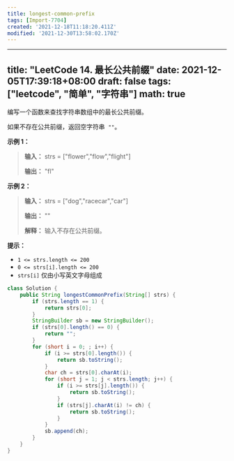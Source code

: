 ```yaml
---
title: longest-common-prefix
tags: [Import-7704]
created: '2021-12-18T11:18:20.411Z'
modified: '2021-12-30T13:58:02.170Z'
---
```


---
title: "LeetCode 14. 最长公共前缀"
date: 2021-12-05T17:39:18+08:00
draft: false
tags: ["leetcode", "简单", "字符串"]
math: true
---

编写一个函数来查找字符串数组中的最长公共前缀。

如果不存在公共前缀，返回空字符串  `""`。

<!--more-->

**示例 1：**

> **输入：** strs = ["flower","flow","flight"]
>
> **输出：** "fl"

**示例 2：**

> **输入：** strs = ["dog","racecar","car"]
>
> **输出：** ""
>
> **解释：** 输入不存在公共前缀。

**提示：**

- `1 <= strs.length <= 200`
- `0 <= strs[i].length <= 200`
- `strs[i]` 仅由小写英文字母组成

```java
class Solution {
    public String longestCommonPrefix(String[] strs) {
        if (strs.length == 1) {
            return strs[0];
        }
        StringBuilder sb = new StringBuilder();
        if (strs[0].length() == 0) {
            return "";
        }
        for (short i = 0; ; i++) {
            if (i >= strs[0].length()) {
                return sb.toString();
            }
            char ch = strs[0].charAt(i);
            for (short j = 1; j < strs.length; j++) {
                if (i >= strs[j].length()) {
                    return sb.toString();
                }
                if (strs[j].charAt(i) != ch) {
                    return sb.toString();
                }
            }
            sb.append(ch);
        }
    }
}
```
